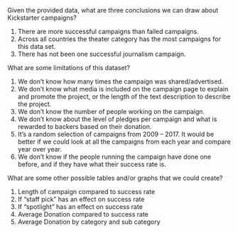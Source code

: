 Given the provided data, what are three conclusions we can draw about Kickstarter campaigns?

1.	There are more successful campaigns than failed campaigns.
2.	Across all countries the theater category has the most campaigns for this data set.
3.	There has not been one successful journalism campaign.

What are some limitations of this dataset?

1.	We don’t know how many times the campaign was shared/advertised.
2.	We don’t know what media is included on the campaign page to explain and promote the project, or the length of the text description to describe the project.
3.	We don’t know the number of people working on the campaign.
4.	We don’t know about the level of pledges per campaign and what is rewarded to backers based on their donation.
5.	It’s a random selection of campaigns from 2009 – 2017.  It would be better if we could look at all the campaigns from each year and compare year over year.
6.	We don’t know if the people running the campaign have done one before, and if they have what their success rate is.

What are some other possible tables and/or graphs that we could create?

1.	Length of campaign compared to success rate
2.	If “staff pick” has an effect on success rate
3.	If “spotlight” has an effect on success rate
4.	Average Donation compared to success rate
5.	Average Donation by category and sub category
